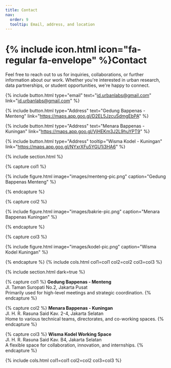 ```yaml
---
title: Contact
nav:
  order: 9
  tooltip: Email, address, and location
---
```


# {% include icon.html icon="fa-regular fa-envelope" %}Contact

Feel free to reach out to us for inquiries, collaborations, or further information about our work. Whether you're interested in urban research, data partnerships, or student opportunities, we're happy to connect.

{%
  include button.html
  type="email"
  text="id.urbanlabs@gmail.com"
  link="id.urbanlabs@gmail.com"
%}

{%
  include button.html
  type="Address"
  text="Gedung Bappenas - Menteng"
  link="https://maps.app.goo.gl/D2EL5JzcuSdmgEbPA"
%}

{%
  include button.html
  type="Address"
  text="Menara Bappenas - Kuningan"
  link="https://maps.app.goo.gl/VjHEKm3J2L9huYPT9"
%}

{%
  include button.html
  type="Address"
  tooltip="Wisma Kodel - Kuningan"
  link="https://maps.app.goo.gl/NYxrXFu5YGU1i3HA6"
%}

{% include section.html %}

{% capture col1 %}

{%
  include figure.html
  image="images/menteng-pic.png"
  caption="Gedung Bappenas Menteng"
%}

{% endcapture %}

{% capture col2 %}

{%
  include figure.html
  image="images/bakrie-pic.png"
  caption="Menara Bappenas Kuningan"
%}

{% endcapture %}

{% capture col3 %}

{%
  include figure.html
  image="images/kodel-pic.png"
  caption="Wisma Kodel Kuningan"
%}

{% endcapture %}
{% include cols.html col1=col1 col2=col2 col3=col3 %}

{% include section.html dark=true %}

<div style="text-align: left;">
  
  {% capture col1 %}
  **Gedung Bappenas - Menteng**  
  Jl. Taman Suropati No.2, Jakarta Pusat  
  Primarily used for high-level meetings and strategic coordination.
  {% endcapture %}

  {% capture col2 %}
  **Menara Bappenas - Kuningan**  
  Jl. H. R. Rasuna Said Kav. 2-4, Jakarta Selatan  
  Home to various technical teams, directorates, and co-working spaces.
  {% endcapture %}

  {% capture col3 %}
  **Wisma Kodel Working Space**  
  Jl. H. R. Rasuna Said Kav. B4, Jakarta Selatan  
  A flexible space for collaboration, innovation, and internships.
  {% endcapture %}

  {% include cols.html col1=col1 col2=col2 col3=col3 %}
  
</div>
